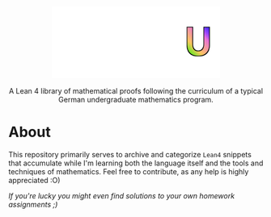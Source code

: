 <div align="center">
  
  <p align="center" width="66%">
    <img src="assets\Lean4U_final.png" alt="Logo" width=66%/>
  </p>

  A Lean 4 library of mathematical proofs following the curriculum of a typical German undergraduate mathematics program.
</div>

# About
This repository primarily serves to archive and categorize `Lean4` snippets that accumulate while I'm learning both the language itself and the tools and techniques of mathematics.
Feel free to contribute, as any help is highly appreciated :O)

_If you're lucky you might even find solutions to your own homework assignments ;)_
